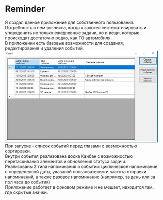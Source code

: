 # Reminder
Я создал данное приложение для собственного пользования. Потребность в нем возникла, когда я захотел систематизировать и упорядочить не только ежедневные задачи, но и вещи, которые происходят достаточно редко, как ТО автомобиля.  
В приложении есть базовые возможности для создания, редактирования и удаления событий.  
![Create](/Список.JPG)
При запуске - список событий перед глазами с возможностью сортировки.  
Внутри события реализована доска Канбан с возможностью перетаскивания элементов и обновления статуса задачи.  
Реализованы 2 типа напоминания о событии: циклическое напоминание с определенной даты, указаной пользователем и частота отправки напоминаний, а также разовое напоминание (например, за день или за пол часа до события)  
Приложение работает в фоновом режиме и не мешает, находится там, где скрытые значки.

